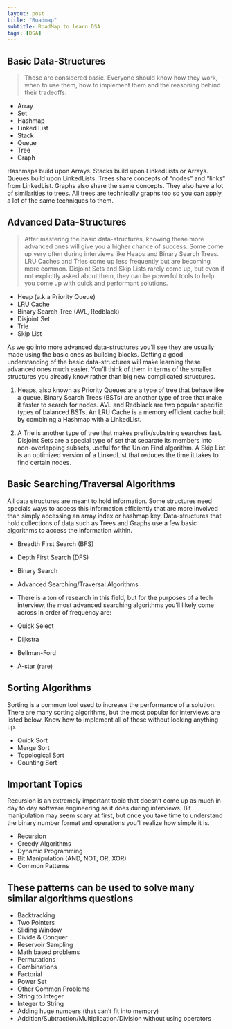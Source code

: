 ```yaml
---
layout: post
title: "Roadmap"
subtitle: RoadMap to learn DSA
tags: [DSA]
---
```


## Basic Data-Structures
> These are considered basic. Everyone should know how they work, when to use them, how to implement them and the reasoning behind their tradeoffs:

- Array
- Set
- Hashmap
- Linked List
- Stack
- Queue
- Tree
- Graph

Hashmaps build upon Arrays. Stacks build upon LinkedLists or Arrays. Queues build upon LinkedLists. Trees share concepts of “nodes” and “links” from LinkedList. Graphs also share the same concepts. They also have a lot of similarities to trees. All trees are technically graphs too so you can apply a lot of the same techniques to them.

## Advanced Data-Structures
> After mastering the basic data-structures, knowing these more advanced ones will give you a higher chance of success. Some come up very often during interviews like Heaps and Binary Search Trees. LRU Caches and Tries come up less frequently but are becoming more common. Disjoint Sets and Skip Lists rarely come up, but even if not explicitly asked about them, they can be powerful tools to help you come up with quick and performant solutions.

- Heap (a.k.a Priority Queue)
- LRU Cache
- Binary Search Tree (AVL, Redblack)
- Disjoint Set
- Trie
- Skip List

As we go into more advanced data-structures you’ll see they are usually made using the basic ones as building blocks. Getting a good understanding of the basic data-structures will make learning these advanced ones much easier. You’ll think of them in terms of the smaller structures you already know rather than big new complicated structures.

1. Heaps, also known as Priority Queues are a type of tree that behave like a queue. Binary Search Trees (BSTs) are another type of tree that make it faster to search for nodes. AVL and Redblack are two popular specific types of balanced BSTs. An LRU Cache is a memory efficient cache built by combining a Hashmap with a LinkedList.

2. A Trie is another type of tree that makes prefix/substring searches fast. Disjoint Sets are a special type of set that separate its members into non-overlapping subsets, useful for the Union Find algorithm. A Skip List is an optimized version of a LinkedList that reduces the time it takes to find certain nodes.

## Basic Searching/Traversal Algorithms
All data structures are meant to hold information. Some structures need specials ways to access this information efficiently that are more involved than simply accessing an array index or hashmap key. Data-structures that hold collections of data such as Trees and Graphs use a few basic algorithms to access the information within.

- Breadth First Search (BFS)
- Depth First Search (DFS)
- Binary Search
- Advanced Searching/Traversal Algorithms
- There is a ton of research in this field, but for the purposes of a tech interview, the most advanced searching algorithms you’ll likely come across in order of frequency are:

- Quick Select
- Dijkstra
- Bellman-Ford
- A-star (rare)

## Sorting Algorithms
Sorting is a common tool used to increase the performance of a solution. There are many sorting algorithms, but the most popular for interviews are listed below. Know how to implement all of these without looking anything up.

- Quick Sort
- Merge Sort
- Topological Sort
- Counting Sort

## Important Topics
Recursion is an extremely important topic that doesn’t come up as much in day to day software engineering as it does during interviews. Bit manipulation may seem scary at first, but once you take time to understand the binary number format and operations you’ll realize how simple it is.

- Recursion
- Greedy Algorithms
- Dynamic Programming
- Bit Manipulation (AND, NOT, OR, XOR)
- Common Patterns


## These patterns can be used to solve many similar algorithms questions

- Backtracking
- Two Pointers
- Sliding Window
- Divide & Conquer
- Reservoir Sampling
- Math based problems
- Permutations
- Combinations
- Factorial
- Power Set
- Other Common Problems
- String to Integer
- Integer to String
- Adding huge numbers (that can’t fit into memory)
- Addition/Subtraction/Multiplication/Division without using operators